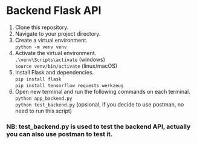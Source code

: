 
# Backend Flask API
1. Clone this repository.
2. Navigate to your project directory.
3. Create a virtual environment. <br>
   `python -m venv venv`
4. Activate the virtual environment. <br>
   `.\venv\Scripts\activate` (windows) <br>
   `source venv/bin/activate` (linux/macOS)
6. Install Flask and dependencies. <br>
   `pip install flask` <br>
   `pip install tensorflow requests werkzeug`
7. Open new terminal and run the following commands on each terminal. <br>
   `python app_backend.py` <br>
   `python test_backend.py` (opsional, if you decide to use postman, no need to run this script)
### NB: test_backend.py is used to test the backend API, actually you can also use postman to test it.